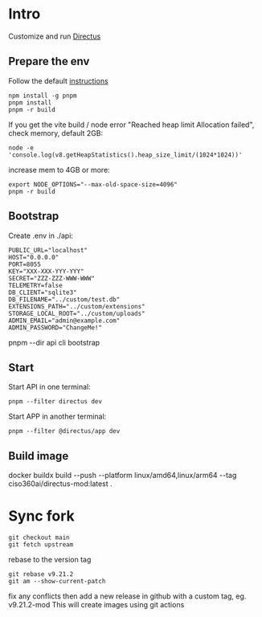 # Intro

Customize and run [Directus](https://directus.io)

## Prepare the env

Follow the default
[instructions](https://docs.directus.io/contributing/running-locally.html#_4-install-the-dependencies-and-build-the-project)

```
npm install -g pnpm
pnpm install
pnpm -r build
```

If you get the vite build / node error "Reached heap limit Allocation failed", check memory, default 2GB:

```
node -e 'console.log(v8.getHeapStatistics().heap_size_limit/(1024*1024))'
```

increase mem to 4GB or more:

```
export NODE_OPTIONS="--max-old-space-size=4096"
pnpm -r build
```

## Bootstrap

Create .env in ./api:

```
PUBLIC_URL="localhost"
HOST="0.0.0.0"
PORT=8055
KEY="XXX-XXX-YYY-YYY"
SECRET="ZZZ-ZZZ-WWW-WWW"
TELEMETRY=false
DB_CLIENT="sqlite3"
DB_FILENAME="../custom/test.db"
EXTENSIONS_PATH="../custom/extensions"
STORAGE_LOCAL_ROOT="../custom/uploads"
ADMIN_EMAIL="admin@example.com"
ADMIN_PASSWORD="ChangeMe!"
```

pnpm --dir api cli bootstrap

## Start

Start API in one terminal:

```
pnpm --filter directus dev
```

Start APP in another terminal:

```
pnpm --filter @directus/app dev
```

## Build image

docker buildx build --push --platform linux/amd64,linux/arm64 --tag ciso360ai/directus-mod:latest .

# Sync fork
```
git checkout main
git fetch upstream
```
rebase to the version tag
```
git rebase v9.21.2
git am --show-current-patch
```
fix any conflicts then add a new release in github with a custom tag, eg. v9.21.2-mod
This will create images using git actions
